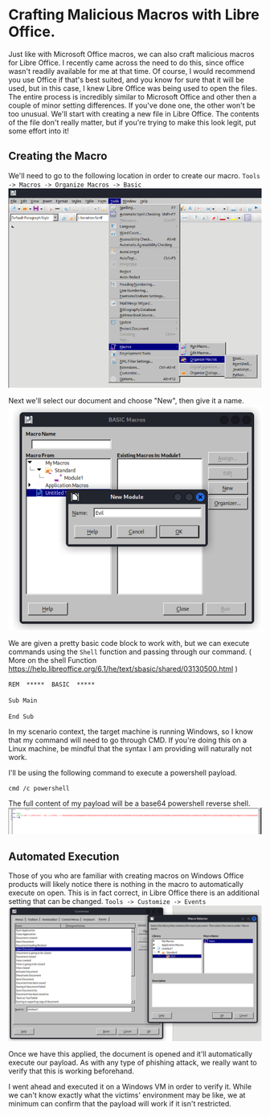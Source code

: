 # Crafting Malicious Macros with Libre Office.
Just like with Microsoft Office macros, we can also craft malicious macros for Libre Office. I recently came across the need to do this, since office wasn't readily available for me at that time. Of course, I would recommend you use Office if that's best suited, and you know for sure that it will be used, but in this case, I knew Libre Office was being used to open the files. The entire process is incredibly similar to Microsoft Office and other then a couple of minor setting differences. If you've done one, the other won't be too unusual. We'll start with creating a new file in Libre Office. The contents of the file don't really matter, but if you're trying to make this look legit, put some effort into it!

## Creating the Macro
We'll need to go to the following location in order to create our macro.
`Tools -> Macros -> Organize Macros -> Basic`
![alt text](https://github.com/reallywhoknows/Public-Resources/blob/main/tips/Images/libre-office-macros1.png?raw=true)

Next we'll select our document and choose "New", then give it a name.
![alt text](https://github.com/reallywhoknows/Public-Resources/blob/main/tips/Images/libre-office-macros2.png?raw=true)

We are given a pretty basic code block to work with, but we can execute commands using the `Shell` function and passing through our command.
( More on the shell Function https://help.libreoffice.org/6.1/he/text/sbasic/shared/03130500.html )
```
REM  *****  BASIC  *****

Sub Main

End Sub
```

In my scenario context, the target machine is running Windows, so I know that my command will need to go through CMD. If you're doing this on a Linux machine, be mindful that the syntax I am providing will naturally not work.

I'll be using the following command to execute a powershell payload.
```
cmd /c powershell
```

The full content of my payload will be a base64 powershell reverse shell.
![alt text](https://github.com/reallywhoknows/Public-Resources/blob/main/tips/Images/libre-office-macros3.png?raw=true)

## Automated Execution
Those of you who are familiar with creating macros on Windows Office products will likely notice there is nothing in the macro to automatically execute on open. This is in fact correct, in Libre Office there is an additional setting that can be changed.
`Tools -> Customize -> Events`
![alt text](https://github.com/reallywhoknows/Public-Resources/blob/main/tips/Images/libre-office-macros4.png?raw=true)

Once we have this applied, the document is opened and it'll automatically execute our payload. As with any type of phishing attack, we really want to verify that this is working beforehand.


I went ahead and executed it on a Windows VM in order to verify it. While we can't know exactly what the victims' environment may be like, we at minimum can confirm that the payload will work if it isn't restricted.